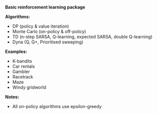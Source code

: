 **Basic reinforcement learning package**

**Algorithms:**
- DP (policy & value iteration)
- Monte Carlo (on-policy & off-policy)
- TD (n-step SARSA, Q-learning, expected SARSA, double Q-learning)
- Dyna (Q, Q+, Prioritised sweeping)

**Examples:**
- K-bandits
- Car rentals
- Gambler
- Racetrack
- Maze
- Windy gridworld

**Notes:**
- All on-policy algorithms use epsilon-greedy
